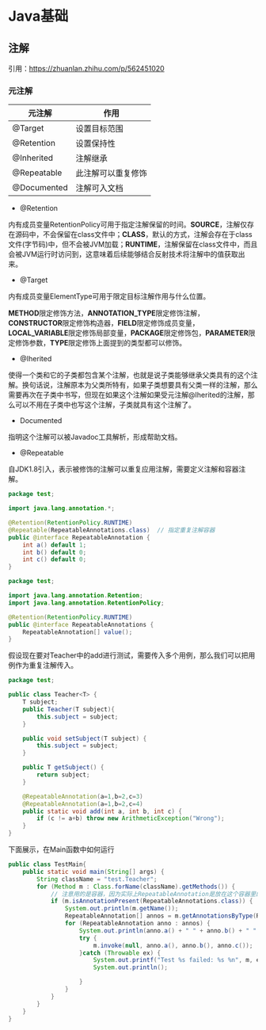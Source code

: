 # Java基础

## 注解

引用：https://zhuanlan.zhihu.com/p/562451020

### 元注解

| 元注解      | 作用               |
| ----------- | ------------------ |
| @Target     | 设置目标范围       |
| @Retention  | 设置保持性         |
| @Inherited  | 注解继承           |
| @Repeatable | 此注解可以重复修饰 |
| @Documented | 注解可入文档       |

- @Retention

内有成员变量RetentionPolicy可用于指定注解保留的时间。**SOURCE**，注解仅存在源码中，不会保留在class文件中；**CLASS**，默认的方式，注解会存在于class文件(字节码)中，但不会被JVM加载；**RUNTIME**，注解保留在class文件中，而且会被JVM运行时访问到，这意味着后续能够结合反射技术将注解中的值获取出来。

- @Target

内有成员变量ElementType可用于限定目标注解作用与什么位置。

**METHOD**限定修饰方法，**ANNOTATION_TYPE**限定修饰注解，**CONSTRUCTOR**限定修饰构造器，**FIELD**限定修饰成员变量，**LOCAL_VARIABLE**限定修饰局部变量，**PACKAGE**限定修饰包，**PARAMETER**限定修饰参数，**TYPE**限定修饰上面提到的类型都可以修饰。

- @Iherited

使得一个类和它的子类都包含某个注解，也就是说子类能够继承父类具有的这个注解。换句话说，注解原本为父类所特有，如果子类想要具有父类一样的注解，那么需要再次在子类中书写，但现在如果这个注解如果受元注解@Iherited的注解，那么可以不用在子类中也写这个注解，子类就具有这个注解了。

- Documented

指明这个注解可以被Javadoc工具解析，形成帮助文档。

- @Repeatable

自JDK1.8引入，表示被修饰的注解可以重复应用注解，需要定义注解和容器注解。

```java
package test;

import java.lang.annotation.*;

@Retention(RetentionPolicy.RUNTIME)
@Repeatable(RepeatableAnnotations.class)  // 指定重复注解容器
public @interface RepeatableAnnotation {
    int a() default 1;
    int b() default 0;
    int c() default 0;
}
```

```java
package test;

import java.lang.annotation.Retention;
import java.lang.annotation.RetentionPolicy;

@Retention(RetentionPolicy.RUNTIME)
public @interface RepeatableAnnotations {
    RepeatableAnnotation[] value();
}
```

假设现在要对Teacher中的add进行测试，需要传入多个用例，那么我们可以把用例作为重复注解传入。

```java
package test;

public class Teacher<T> {
    T subject;
    public Teacher(T subject){
        this.subject = subject;
    }

    public void setSubject(T subject) {
        this.subject = subject;
    }

    public T getSubject() {
        return subject;
    }

    @RepeatableAnnotation(a=1,b=2,c=3)
    @RepeatableAnnotation(a=1,b=2,c=4)
    public static void add(int a, int b, int c) {
        if (c != a+b) throw new ArithmeticException("Wrong");
    }
}
```

下面展示，在Main函数中如何运行

```java
public class TestMain{
    public static void main(String[] args) {
        String className = "test.Teacher";
        for (Method m : Class.forName(className).getMethods()) {
            // 注意用的是容器，因为实际上RepeatableAnnotation是放在这个容器里的
            if (m.isAnnotationPresent(RepeatableAnnotations.class)) { 
                System.out.println(m.getName());
                RepeatableAnnotation[] annos = m.getAnnotationsByType(RepeatableAnnotation.class);
                for (RepeatableAnnotation anno : annos) {
                    System.out.println(anno.a() + " " + anno.b() + " " + anno.c());
                    try {
                        m.invoke(null, anno.a(), anno.b(), anno.c());
                    }catch (Throwable ex) {
                        System.out.printf("Test %s failed: %s %n", m, ex.getCause());
                        System.out.println();

                    }
                }
            }
        }
    }
}
```